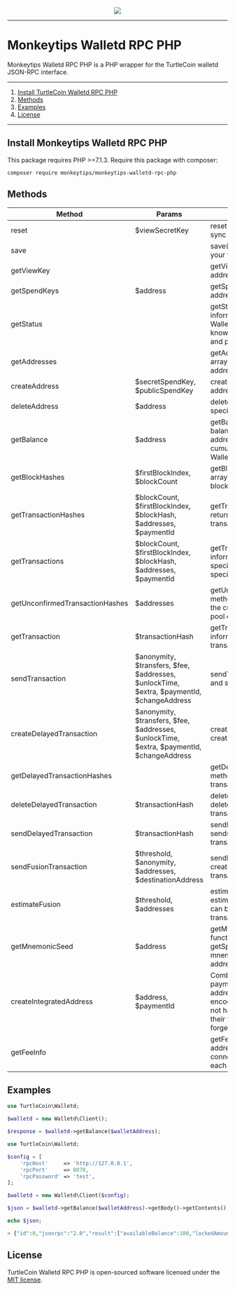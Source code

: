 <p align="center"><a href="http://monkeytips.top" target="_blank" style="max-width:50%;"><img src="https://avatars3.githubusercontent.com/u/40376113?s=200&v=4"></a></p>

---

# Monkeytips Walletd RPC PHP

Monkeytips Walletd RPC PHP is a PHP wrapper for the TurtleCoin walletd JSON-RPC interface.

---

1) [Install TurtleCoin Walletd RPC PHP](#install-turtlecoin-walletd-rpc-php)
1) [Methods](#methods)
1) [Examples](#examples)
1) [License](#license)

---



## Install Monkeytips Walletd RPC PHP

This package requires PHP >=7.1.3. Require this package with composer:

```
composer require monkeytips/monkeytips-walletd-rpc-php
```

## Methods

| Method        | Params   | Description   |
| ------------- | ------------- | ------------- |
| reset | $viewSecretKey |	reset() method allows you to re-sync your wallet. |
| save |  |	save() method allows you to save your wallet by request. |
| getViewKey |  |	getViewKey() method returns address view key. |
| getSpendKeys | $address |	getSpendKeys() method returns address spend keys. |
| getStatus |  |	getStatus() method returns information about the current RPC Wallet state: block_count, known_block_count, last_block_hash and peer_count. |
| getAddresses |  |	getAddresses() method returns an array of your RPC Wallet's addresses. |
| createAddress | $secretSpendKey, $publicSpendKey |	createAddress() method creates an address. |
| deleteAddress | $address |	deleteAddress() method deletes a specified address. |
| getBalance | $address |	getBalance() method returns a balance for a specified address. If address is not specified, returns a cumulative balance of all RPC Wallet's addresses. |
| getBlockHashes | $firstBlockIndex, $blockCount |	getBlockHashes() method returns an array of block hashes for a specified block range. |
| getTransactionHashes | $blockCount, $firstBlockIndex, $blockHash, $addresses, $paymentId |	getTransactionHashes() method returns an array of block and transaction hashes. |
| getTransactions | $blockCount, $firstBlockIndex, $blockHash, $addresses, $paymentId |	getTransactions() method returns information about the transactions in specified block range or for specified addresses. |
| getUnconfirmedTransactionHashes | $addresses |	getUnconfirmedTransactionHashes() method returns information about the current unconfirmed transaction pool or for a specified addresses. |
| getTransaction | $transactionHash |	getTransaction() method returns information about the specified transaction. |
| sendTransaction | $anonymity, $transfers, $fee, $addresses, $unlockTime, $extra, $paymentId, $changeAddress |	sendTransaction() method creates and sends a transaction. |
| createDelayedTransaction | $anonymity, $transfers, $fee, $addresses, $unlockTime, $extra, $paymentId, $changeAddress |	createDelayedTransaction() method creates but not sends a transaction. |
| getDelayedTransactionHashes |  |	getDelayedTransactionHashes() method returns hashes of delayed transactions. |
| deleteDelayedTransaction | $transactionHash |	deleteDelayedTransaction() method deletes a specified delayed transaction. |
| sendDelayedTransaction | $transactionHash |	sendDelayedTransaction() method sends a specified delayed transaction. |
| sendFusionTransaction | $threshold, $anonymity, $addresses, $destinationAddress |	sendFusionTransaction() method creates and sends a fusion transaction. |
| estimateFusion | $threshold, $addresses |	estimateFusion() method allows to estimate a number of outputs that can be optimized with fusion transactions. |
| getMnemonicSeed | $address |	getMnemonicSeed() method functions nearly the same as getSpendKeys(). It returns the mnemonic seed for the given address. |
| createIntegratedAddress | $address, $paymentId | Combines an address and a paymentId into an 'integrated' address, which contains both in an encoded form. This allows users to not have to supply a payment Id in their transfer, and hence cannot forget it. |
| getFeeInfo |  | getFeeInfo() retrieves the fee and address of the public node you are connected to, that will be applied to each transaction. |

## Examples

```php
use TurtleCoin\Walletd;

$walletd = new Walletd\Client();

$response = $walletd->getBalance($walletAddress);
```

```php
use TurtleCoin\Walletd;

$config = [
    'rpcHost'     => 'http://127.0.0.1',
    'rpcPort'     => 8070,
    'rpcPassword' => 'test',
];

$walletd = new Walletd\Client($config);

$json = $walletd->getBalance($walletAddress)->getBody()->getContents();

echo $json;

> {"id":0,"jsonrpc":"2.0","result":["availableBalance":100,"lockedAmount":50]}
``` 

## License

TurtleCoin Walletd RPC PHP is open-sourced software licensed under the [MIT license](http://opensource.org/licenses/MIT).
